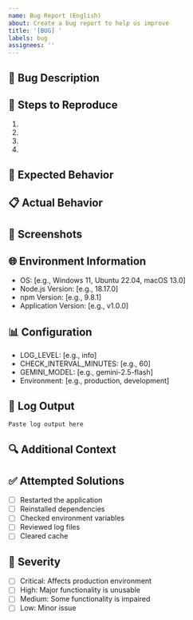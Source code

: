 ```yaml
---
name: Bug Report (English)
about: Create a bug report to help us improve
title: '[BUG] '
labels: bug
assignees: ''
---
```


## 🐛 Bug Description
<!-- A clear and concise description of what the bug is -->

## 🔄 Steps to Reproduce
<!-- Steps to reproduce the behavior -->
1. 
2. 
3. 
4. 

## 🎯 Expected Behavior
<!-- A clear and concise description of what you expected to happen -->

## 📋 Actual Behavior
<!-- A clear and concise description of what actually happened -->

## 📸 Screenshots
<!-- If applicable, add screenshots or log outputs to help explain your problem -->

## 🌐 Environment Information
- OS: [e.g., Windows 11, Ubuntu 22.04, macOS 13.0]
- Node.js Version: [e.g., 18.17.0]
- npm Version: [e.g., 9.8.1]
- Application Version: [e.g., v1.0.0]

## 📊 Configuration
- LOG_LEVEL: [e.g., info]
- CHECK_INTERVAL_MINUTES: [e.g., 60]
- GEMINI_MODEL: [e.g., gemini-2.5-flash]
- Environment: [e.g., production, development]

## 📝 Log Output
<!-- If applicable, add relevant log output -->
```
Paste log output here
```

## 🔍 Additional Context
<!-- Add any other context about the problem here -->

## ✅ Attempted Solutions
<!-- List any solutions you've already tried -->
- [ ] Restarted the application
- [ ] Reinstalled dependencies
- [ ] Checked environment variables
- [ ] Reviewed log files
- [ ] Cleared cache

## 🚨 Severity
- [ ] Critical: Affects production environment
- [ ] High: Major functionality is unusable
- [ ] Medium: Some functionality is impaired
- [ ] Low: Minor issue